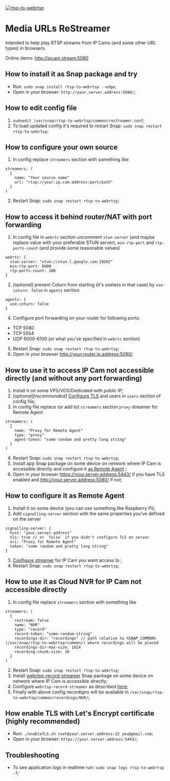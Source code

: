 [![rtsp-to-webrtsp](https://snapcraft.io/rtsp-to-webrtsp/badge.svg)](https://snapcraft.io/rtsp-to-webrtsp)

# Media URLs ReStreamer

Intended to help play RTSP streams from IP Cams (and some other URL types) in browsers.

Online demo: http://ipcam.stream:5080

## How to install it as Snap package and try
* Run: `sudo snap install rtsp-to-webrtsp --edge`;
* Open in your browser: `http://your.server.address:5080/`;

## How to edit config file
1. `sudoedit /var/snap/rtsp-to-webrtsp/common/restreamer.conf`;
2. To load updated config it's required to restart Snap: `sudo snap restart rtsp-to-webrtsp`;

## How to configure your own source
1. In config replace `streamers` section with something like
```
streamers: (
  {
    name: "Your source name"
    url: "rtsp://your.ip.cam.address:port/path"
  }
)
```
2. Restart Snap: `sudo snap restart rtsp-to-webrtsp`;

## How to access it behind router/NAT with port forwarding
1. In config file in `webrtc` section uncomment `stun-server` (and maybe replace value with your preferable STUN server), `min-rtp-port` and `rtp-ports-count` (and provide some reasonable values)
```
webrtc: {
  stun-server: "stun://stun.l.google.com:19302"
  min-rtp-port: 6000
  rtp-ports-count: 100
}
```
2. _[optional]_ prevent Coturn from starting (it's useless in that case) by `use-coturn: false` in `agents` section
```
agents: {
  use-coturn: false
}
```   
4. Configure port forwarding on your router for following ports:
  * TCP 5080
  * TCP 5554
  * UDP 6000-6100 (or what you've specified in `webrtc` section)
5. Restart Snap: `sudo snap restart rtsp-to-webrtsp`;
6. Open in your browser http://your.router.ip.address:5080/

## How to use it to access IP Cam not accessible directly (and without any port forwarding)
1. Install it on some VPS/VDS/Dedicated with public IP;
2. _[optional][recommended]_ [Configure TLS](#how-enable-tls-with-lets-encrypt-certificate-highly-recommended) and users in `users` section of config file;
3. In config file replace (or add to) `streamers` section `proxy` streamer for Remote Agent
```
streamers: (
  {
    name: "Proxy for Remote Agent"
    type: "proxy"
    agent-token: "some random and pretty long string"
  }
)
```
4. Restart Snap: `sudo snap restart rtsp-to-webrtsp`;
5. Install app Snap package on some device on network where IP Cam is accessible directly and configure it [as Remote Agent](https://github.com/WebRTSP/RecordStreamer#how-to-configure-it-as-remote-agent) ;
6. Open in your browser https://your.server.address:5443/ if you have TLS enabled and http://your.server.address:5080/ if not;

## How to configure it as Remote Agent
1. Install it on some device (you can use something like Raspberry Pi);
2. Add `signalling-server` section with the same properties you've defined on the server
```
signalling-server: {
  host: "your.server.address"
  tls: true // or `false` if you didn't configure TLS on server
  uri: "Proxy for Remote Agent"
  token: "some random and pretty long string"
}
```
3. [Configure streamer](#how-to-configure-your-own-source) for IP Cam you want access to ;
4. Restart Snap: `sudo snap restart rtsp-to-webrtsp`;

## How to use it as Cloud NVR for IP Cam not accessible directly
1. In config file replace `streamers` section with something like
```
streamers: (
  {
    restream: false
    name: "NVR"
    type: "record"
    record-token: "some-random-string"
    recordings-dir: "recordings" // path relative to %SNAP_COMMON% (/var/snap/rtsp-to-webrtsp/common/) where recordings will be placed
    recordings-dir-max-size: 1024
    recording-chunk-size: 10
  }
)
```
2. Restart Snap: `sudo snap restart rtsp-to-webrtsp`;
3. Install [webrtsp-record-streamer](https://github.com/WebRTSP/RecordStreamer#how-to-install-it-as-snap-package) Snap package on some device on network where IP Cam is accessible directly;
4. Configure `webrtsp-record-streamer` as described [here](https://github.com/WebRTSP/RecordStreamer#how-to-use-it-as-streamer-for-cloud-nvr-with-motion-detection);
5. Finally with above config recordigns will be available in `/var/snap/rtsp-to-webrtsp/common/recordings/NVR/`;

## How enable TLS with Let's Encrypt certificate (highly recommended)
* Run: `./enableTLS.sh root@your.server.address:22 you@gmail.com`;
* Open in your browser: `https://your.server.address:5443/`;

## Troubleshooting
* To see application logs in realtime run: `sudo snap logs rtsp-to-webrtsp -f`;

